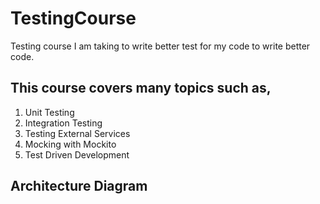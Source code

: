 # TestingCourse
Testing course I am taking to write better test for my code to write better code.

## This course covers many topics such as,
1) Unit Testing
2) Integration Testing
3) Testing External Services
4) Mocking with Mockito
5) Test Driven Development

## Architecture Diagram
